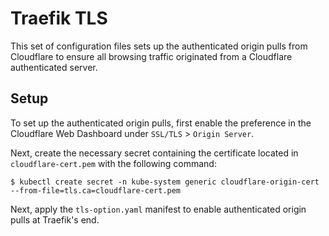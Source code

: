 # Traefik TLS

This set of configuration files sets up the authenticated origin pulls from Cloudflare to ensure all browsing traffic originated from a Cloudflare authenticated server.

## Setup

To set up the authenticated origin pulls, first enable the preference in the Cloudflare Web Dashboard under `SSL/TLS` > `Origin Server`.

Next, create the necessary secret containing the certificate located in `cloudflare-cert.pem` with the following command:

```
$ kubectl create secret -n kube-system generic cloudflare-origin-cert --from-file=tls.ca=cloudflare-cert.pem
```

Next, apply the `tls-option.yaml` manifest to enable authenticated origin pulls at Traefik's end.
